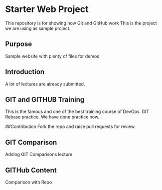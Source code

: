 # Starter Web Project

This repository is for showing how Git and GitHub work
This is the project we are using as sample project.

## Purpose

Sample website with plenty of files for demos

## Introduction
A lot of lectures are already submitted.

## GIT and GITHUB Training
This is the famous and one of the best training course of DevOps.
GIT Rebase practice. We have done practice now.

##Contribution
Fork the repo and raise pull requests for review.

## GIT Comparison
Adding GIT Comparisons lecture

## GITHub Content
Comparison with Repo